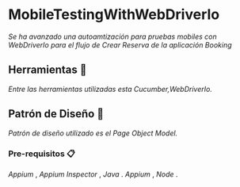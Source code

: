 # MobileTestingWithWebDriverIo
_Se ha avanzado una autoamtización para pruebas mobiles con WebDriverIo para el flujo de Crear Reserva de la aplicación Booking_

## Herramientas 🚀

_Entre las herramientas utilizadas esta Cucumber,WebDriverIo._

## Patrón de Diseño 🚀

_Patrón de diseño utilizado es el Page Object Model._

### Pre-requisitos 📋
_Appium_ ,
_Appium Inspector_ ,
_Java_ .
_Appium_ ,
_Node_ .

